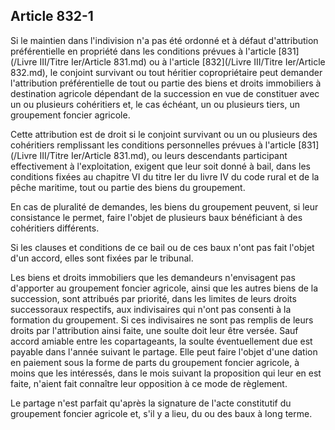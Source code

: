 Article 832-1
----
Si le maintien dans l'indivision n'a pas été ordonné et à défaut d'attribution
préférentielle en propriété dans les conditions prévues à l'article [831](/Livre III/Titre Ier/Article 831.md) ou à
l'article [832](/Livre III/Titre Ier/Article 832.md), le conjoint survivant ou tout héritier copropriétaire peut
demander l'attribution préférentielle de tout ou partie des biens et droits
immobiliers à destination agricole dépendant de la succession en vue de
constituer avec un ou plusieurs cohéritiers et, le cas échéant, un ou plusieurs
tiers, un groupement foncier agricole.

Cette attribution est de droit si le conjoint survivant ou un ou plusieurs des
cohéritiers remplissant les conditions personnelles prévues à l'article [831](/Livre III/Titre Ier/Article 831.md), ou
leurs descendants participant effectivement à l'exploitation, exigent que leur
soit donné à bail, dans les conditions fixées au chapitre VI du titre Ier du
livre IV du code rural et de la pêche maritime, tout ou partie des biens du
groupement.

En cas de pluralité de demandes, les biens du groupement peuvent, si leur
consistance le permet, faire l'objet de plusieurs baux bénéficiant à des
cohéritiers différents.

Si les clauses et conditions de ce bail ou de ces baux n'ont pas fait l'objet
d'un accord, elles sont fixées par le tribunal.

Les biens et droits immobiliers que les demandeurs n'envisagent pas d'apporter
au groupement foncier agricole, ainsi que les autres biens de la succession,
sont attribués par priorité, dans les limites de leurs droits successoraux
respectifs, aux indivisaires qui n'ont pas consenti à la formation du
groupement. Si ces indivisaires ne sont pas remplis de leurs droits par
l'attribution ainsi faite, une soulte doit leur être versée. Sauf accord amiable
entre les copartageants, la soulte éventuellement due est payable dans l'année
suivant le partage. Elle peut faire l'objet d'une dation en paiement sous la
forme de parts du groupement foncier agricole, à moins que les intéressés, dans
le mois suivant la proposition qui leur en est faite, n'aient fait connaître
leur opposition à ce mode de règlement.

Le partage n'est parfait qu'après la signature de l'acte constitutif du
groupement foncier agricole et, s'il y a lieu, du ou des baux à long terme.
